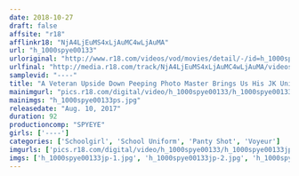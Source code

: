 ```yaml
---
date: 2018-10-27
draft: false
affsite: "r18"
afflinkr18: "NjA4LjEuMS4xLjAuMC4wLjAuMA"
url: "h_1000spye00133"
urloriginal: "http://www.r18.com/videos/vod/movies/detail/-/id=h_1000spye00133"
urlfinal: "http://media.r18.com/track/NjA4LjEuMS4xLjAuMC4wLjAuMA/videos/vod/movies/detail/-/id=h_1000spye00133"
samplevid: "----"
title: "A Veteran Upside Down Peeping Photo Master Brings Us His JK Uniform Panty Shot Collection"
mainimgurl: "pics.r18.com/digital/video/h_1000spye00133/h_1000spye00133ps.jpg"
mainimgs: "h_1000spye00133ps.jpg"
releasedate: "Aug. 10, 2017"
duration: 92
productioncomp: "SPYEYE"
girls: ['----']
categories: ['Schoolgirl', 'School Uniform', 'Panty Shot', 'Voyeur']
imgurls: ['pics.r18.com/digital/video/h_1000spye00133/h_1000spye00133jp-1.jpg', 'pics.r18.com/digital/video/h_1000spye00133/h_1000spye00133jp-2.jpg', 'pics.r18.com/digital/video/h_1000spye00133/h_1000spye00133jp-3.jpg', 'pics.r18.com/digital/video/h_1000spye00133/h_1000spye00133jp-4.jpg', 'pics.r18.com/digital/video/h_1000spye00133/h_1000spye00133jp-5.jpg', 'pics.r18.com/digital/video/h_1000spye00133/h_1000spye00133jp-6.jpg', 'pics.r18.com/digital/video/h_1000spye00133/h_1000spye00133jp-7.jpg', 'pics.r18.com/digital/video/h_1000spye00133/h_1000spye00133jp-8.jpg', 'pics.r18.com/digital/video/h_1000spye00133/h_1000spye00133jp-9.jpg', 'pics.r18.com/digital/video/h_1000spye00133/h_1000spye00133jp-10.jpg', 'pics.r18.com/digital/video/h_1000spye00133/h_1000spye00133jp-11.jpg', 'pics.r18.com/digital/video/h_1000spye00133/h_1000spye00133jp-12.jpg', 'pics.r18.com/digital/video/h_1000spye00133/h_1000spye00133jp-13.jpg', 'pics.r18.com/digital/video/h_1000spye00133/h_1000spye00133jp-14.jpg', 'pics.r18.com/digital/video/h_1000spye00133/h_1000spye00133jp-15.jpg', 'pics.r18.com/digital/video/h_1000spye00133/h_1000spye00133jp-16.jpg', 'pics.r18.com/digital/video/h_1000spye00133/h_1000spye00133jp-17.jpg', 'pics.r18.com/digital/video/h_1000spye00133/h_1000spye00133jp-18.jpg', 'pics.r18.com/digital/video/h_1000spye00133/h_1000spye00133jp-19.jpg', 'pics.r18.com/digital/video/h_1000spye00133/h_1000spye00133jp-20.jpg']
imgs: ['h_1000spye00133jp-1.jpg', 'h_1000spye00133jp-2.jpg', 'h_1000spye00133jp-3.jpg', 'h_1000spye00133jp-4.jpg', 'h_1000spye00133jp-5.jpg', 'h_1000spye00133jp-6.jpg', 'h_1000spye00133jp-7.jpg', 'h_1000spye00133jp-8.jpg', 'h_1000spye00133jp-9.jpg', 'h_1000spye00133jp-10.jpg', 'h_1000spye00133jp-11.jpg', 'h_1000spye00133jp-12.jpg', 'h_1000spye00133jp-13.jpg', 'h_1000spye00133jp-14.jpg', 'h_1000spye00133jp-15.jpg', 'h_1000spye00133jp-16.jpg', 'h_1000spye00133jp-17.jpg', 'h_1000spye00133jp-18.jpg', 'h_1000spye00133jp-19.jpg', 'h_1000spye00133jp-20.jpg']
---
```

